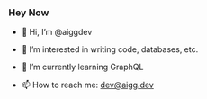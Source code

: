 ### Hey Now 

- 👋 Hi, I’m @aiggdev
- 👀 I’m interested in writing code, databases, etc.
- 🌱 I’m currently learning GraphQL

- 📫 How to reach me: dev@aigg.dev

<!---
aiggdev/aiggdev is a ✨ special ✨ repository because its `README.md` (this file) appears on your GitHub profile.
You can click the Preview link to take a look at your changes.
--->
